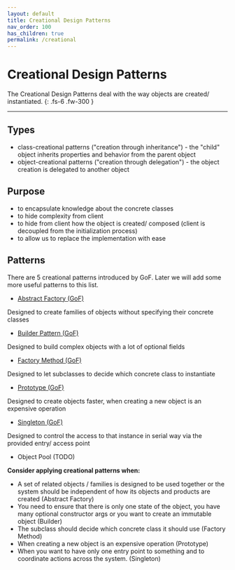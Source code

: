 ```yaml
---
layout: default
title: Creational Design Patterns
nav_order: 100
has_children: true
permalink: /creational
---
```


# Creational Design Patterns

The Creational Design Patterns deal with the way objects are created/ instantiated. 
{: .fs-6 .fw-300 }

---

## Types
* class-creational patterns ("creation through inheritance") - the "child" object inherits properties and behavior from the parent object
* object-creational patterns ("creation through delegation") - the object creation is delegated to another object

## Purpose
* to encapsulate knowledge about the concrete classes 
* to hide complexity from client 
* to hide from client how the object is created/ composed (client is decoupled from the initialization process)
* to allow us to replace the implementation with ease

## Patterns
There are 5 creational patterns introduced by GoF. 
Later we will add some more useful patterns to this list.
* [Abstract Factory (GoF)](/design-patterns/creational/abstract-factory)

Designed to create families of objects without specifying their concrete classes

* [Builder Pattern (GoF)](/design-patterns/creational/builder)

Designed to build complex objects with a lot of optional fields

* [Factory Method (GoF)](/design-patterns/creational/factory-method)

Designed to let subclasses to decide which concrete class to instantiate

* [Prototype (GoF)](/design-patterns/creational/prototype)

Designed to create objects faster, when creating a new object is an expensive operation

* [Singleton (GoF)](/design-patterns/creational/singleton)

Designed to control the access to that instance in serial way via the provided entry/ access point

* Object Pool (TODO)

**Consider applying creational patterns when:**
- A set of related objects / families is designed to be used together 
or the system should be independent of how its objects and products are created (Abstract Factory)
- You need to ensure that there is only one state of the object, you have many optional constructor args 
or you want to create an immutable object (Builder)
- The subclass should decide which concrete class it should use (Factory Method)
- When creating a new object is an expensive operation (Prototype)
- When you want to have only one entry point to something and to coordinate actions across the system. (Singleton)